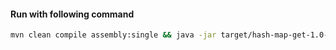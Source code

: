 #### Run with following command

```bash
mvn clean compile assembly:single && java -jar target/hash-map-get-1.0-SNAPSHOT-jar-with-dependencies.jar
```
